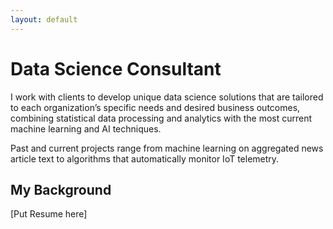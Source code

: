 ```yaml
---
layout: default
---
```


# Data Science Consultant

I work with clients to develop unique data science solutions that are tailored to each organization’s specific needs and desired business outcomes, combining statistical data processing and analytics with the most current machine learning and AI techniques.

Past and current projects range from machine learning on aggregated news article text to algorithms that automatically monitor IoT telemetry. <br/>


## My Background

[Put Resume here]

